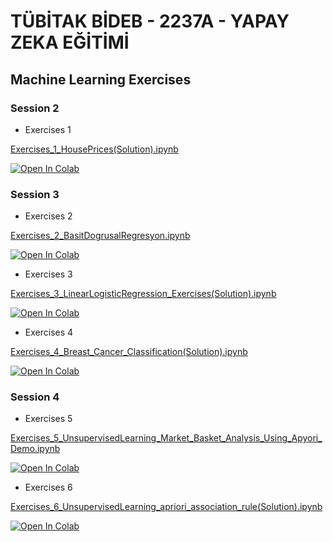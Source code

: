 # TÜBİTAK BİDEB - 2237A - YAPAY ZEKA EĞİTİMİ
## Machine Learning Exercises

### Session 2

- Exercises 1

[Exercises_1_HousePrices(Solution).ipynb](https://colab.research.google.com/github/yavuzKomecoglu/yapay-zeka-egitimi-tubitak-bideb-2237a/blob/main/notebooks/Exercises_1_HousePrices(Solution).ipynb)

[![Open In Colab](https://colab.research.google.com/assets/colab-badge.svg)](https://colab.research.google.com/github/yavuzKomecoglu/yapay-zeka-egitimi-tubitak-bideb-2237a/blob/main/notebooks/Exercises_1_HousePrices(Solution).ipynb)

### Session 3

-  Exercises 2

[Exercises_2_BasitDogrusalRegresyon.ipynb](https://colab.research.google.com/github/yavuzKomecoglu/yapay-zeka-egitimi-tubitak-bideb-2237a/blob/main/notebooks/Exercises_2_BasitDogrusalRegresyon.ipynb)

[![Open In Colab](https://colab.research.google.com/assets/colab-badge.svg)](https://colab.research.google.com/github/yavuzKomecoglu/yapay-zeka-egitimi-tubitak-bideb-2237a/blob/main/notebooks/Exercises_2_BasitDogrusalRegresyon.ipynb)

-  Exercises 3

[Exercises_3_LinearLogisticRegression_Exercises(Solution).ipynb](https://colab.research.google.com/github/yavuzKomecoglu/yapay-zeka-egitimi-tubitak-bideb-2237a/blob/main/notebooks/Exercises_3_LinearLogisticRegression_Exercises(Solution).ipynb)

[![Open In Colab](https://colab.research.google.com/assets/colab-badge.svg)](https://colab.research.google.com/github/yavuzKomecoglu/yapay-zeka-egitimi-tubitak-bideb-2237a/blob/main/notebooks/Exercises_3_LinearLogisticRegression_Exercises(Solution).ipynb)


-  Exercises 4

[Exercises_4_Breast_Cancer_Classification(Solution).ipynb](https://colab.research.google.com/github/yavuzKomecoglu/yapay-zeka-egitimi-tubitak-bideb-2237a/blob/main/notebooks/Exercises_4_Breast_Cancer_Classification(Solution).ipynb)

[![Open In Colab](https://colab.research.google.com/assets/colab-badge.svg)](https://colab.research.google.com/github/yavuzKomecoglu/yapay-zeka-egitimi-tubitak-bideb-2237a/blob/main/notebooks/Exercises_4_Breast_Cancer_Classification(Solution).ipynb)

### Session 4

- Exercises 5

[Exercises_5_UnsupervisedLearning_Market_Basket_Analysis_Using_Apyori_Demo.ipynb](https://colab.research.google.com/github/yavuzKomecoglu/yapay-zeka-egitimi-tubitak-bideb-2237a/blob/main/notebooks/Exercises_5_UnsupervisedLearning_Market_Basket_Analysis_Using_Apyori_Demo.ipynb)

[![Open In Colab](https://colab.research.google.com/assets/colab-badge.svg)](https://colab.research.google.com/github/yavuzKomecoglu/yapay-zeka-egitimi-tubitak-bideb-2237a/blob/main/notebooks/Exercises_5_UnsupervisedLearning_Market_Basket_Analysis_Using_Apyori_Demo.ipynb)


- Exercises 6

[Exercises_6_UnsupervisedLearning_apriori_association_rule(Solution).ipynb](https://colab.research.google.com/github/yavuzKomecoglu/yapay-zeka-egitimi-tubitak-bideb-2237a/blob/main/notebooks/Exercises_6_UnsupervisedLearning_apriori_association_rule(Solution).ipynb)

[![Open In Colab](https://colab.research.google.com/assets/colab-badge.svg)](https://colab.research.google.com/github/yavuzKomecoglu/yapay-zeka-egitimi-tubitak-bideb-2237a/blob/main/notebooks/Exercises_6_UnsupervisedLearning_apriori_association_rule(Solution).ipynb)